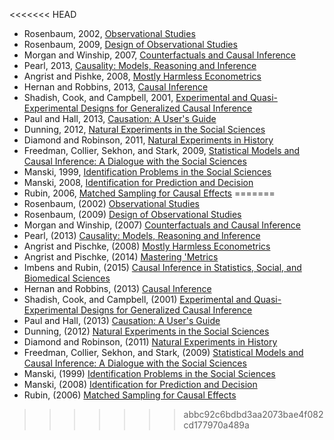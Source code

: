 <<<<<<< HEAD
 - Rosenbaum, 2002, [Observational Studies](http://amzn.to/JmbDNa)
 - Rosenbaum, 2009, [Design of Observational Studies](http://amzn.to/17fjt6r)
 - Morgan and Winship, 2007, [Counterfactuals and Causal Inference](http://amzn.to/17fjvLE)
 - Pearl, 2013, [Causality: Models, Reasoning and Inference](http://amzn.to/17fjDLc)
 - Angrist and Pishke, 2008, [Mostly Harmless Econometrics](http://amzn.to/17fjFCN)
 - Hernan and Robbins, 2013, [Causal Inference](http://hvrd.me/17fjHKV)
 - Shadish, Cook, and Campbell, 2001, [Experimental and Quasi-Experimental Designs for Generalized Causal Inference](http://amzn.to/17fjt6r)
 - Paul and Hall, 2013, [Causation: A User's Guide](http://amzn.to/1fwNmiM)
 - Dunning, 2012, [Natural Experiments in the Social Sciences](http://amzn.to/1bsL4wW)
 - Diamond and Robinson, 2011, [Natural Experiments in History](http://amzn.to/1cOvo7W)
 - Freedman, Collier, Sekhon, and Stark, 2009, [Statistical Models and Causal Inference: A Dialogue with the Social Sciences](http://amzn.to/1d4VxD8)
 - Manski, 1999, [Identification Problems in the Social Sciences](http://amzn.to/1hAvnZL)
 - Manski, 2008, [Identification for Prediction and Decision](http://amzn.to/1dztkCg)
 - Rubin, 2006, [Matched Sampling for Causal Effects](http://amzn.to/1a4SN4n)
=======
 - Rosenbaum, (2002) [Observational Studies](http://amzn.to/JmbDNa)
 - Rosenbaum, (2009) [Design of Observational Studies](http://amzn.to/17fjt6r)
 - Morgan and Winship, (2007) [Counterfactuals and Causal Inference](http://amzn.to/17fjvLE)
 - Pearl, (2013) [Causality: Models, Reasoning and Inference](http://amzn.to/17fjDLc)
 - Angrist and Pischke, (2008) [Mostly Harmless Econometrics](http://amzn.to/17fjFCN)
 - Angrist and Pischke, (2014) [Mastering 'Metrics](http://amzn.to/1wSjNmD)
 - Imbens and Rubin, (2015) [Causal Inference in Statistics, Social, and Biomedical Sciences](http://amzn.to/1xXDOtA)
 - Hernan and Robbins, (2013) [Causal Inference](http://hvrd.me/17fjHKV)
 - Shadish, Cook, and Campbell, (2001) [Experimental and Quasi-Experimental Designs for Generalized Causal Inference](http://amzn.to/17fjt6r)
 - Paul and Hall, (2013) [Causation: A User's Guide](http://amzn.to/1fwNmiM)
 - Dunning, (2012) [Natural Experiments in the Social Sciences](http://amzn.to/1bsL4wW)
 - Diamond and Robinson, (2011) [Natural Experiments in History](http://amzn.to/1cOvo7W)
 - Freedman, Collier, Sekhon, and Stark, (2009) [Statistical Models and Causal Inference: A Dialogue with the Social Sciences](http://amzn.to/1d4VxD8)
 - Manski, (1999) [Identification Problems in the Social Sciences](http://amzn.to/1hAvnZL)
 - Manski, (2008) [Identification for Prediction and Decision](http://amzn.to/1dztkCg)
 - Rubin, (2006) [Matched Sampling for Causal Effects](http://amzn.to/1a4SN4n)
>>>>>>> abbc92c6bdbd3aa2073bae4f082cd177970a489a
